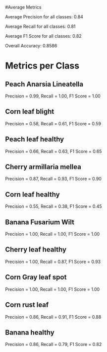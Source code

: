 #Average Metrics

Average Precision for all classes: 0.84

Average Recall for all classes: 0.81

Average F1 Score for all classes: 0.82

Overall Accuracy: 0.8586
# Metrics per Class
## Peach Anarsia Lineatella
Precision = 0.99, Recall = 1.00, F1 Score = 1.00
## Corn leaf blight
Precision = 0.58, Recall = 0.61, F1 Score = 0.59
## Peach leaf healthy
Precision = 0.66, Recall = 0.63, F1 Score = 0.65
## Cherry armillaria mellea
Precision = 0.87, Recall = 0.93, F1 Score = 0.90
## Corn leaf healthy
Precision = 0.55, Recall = 0.38, F1 Score = 0.45
## Banana Fusarium Wilt
Precision = 1.00, Recall = 1.00, F1 Score = 1.00
## Cherry leaf healthy
Precision = 1.00, Recall = 0.87, F1 Score = 0.93
## Corn Gray leaf spot
Precision = 1.00, Recall = 1.00, F1 Score = 1.00
## Corn rust leaf
Precision = 0.86, Recall = 0.91, F1 Score = 0.88
## Banana healthy
Precision = 0.86, Recall = 0.79, F1 Score = 0.82
